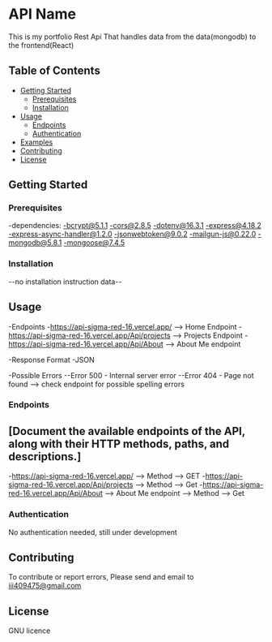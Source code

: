 # API Name

This is my portfolio Rest Api That handles data from the data(mongodb) to the frontend(React)

## Table of Contents

- [Getting Started](#getting-started)
  - [Prerequisites](#prerequisites)
  - [Installation](#installation)
- [Usage](#usage)
  - [Endpoints](#endpoints)
  - [Authentication](#authentication)
- [Examples](#examples)
- [Contributing](#contributing)
- [License](#license)

## Getting Started

### Prerequisites

-dependencies:
  -bcrypt@5.1.1
  -cors@2.8.5
  -dotenv@16.3.1
  -express@4.18.2
  -express-async-handler@1.2.0
  -jsonwebtoken@9.0.2
  -mailgun-js@0.22.0
  -mongodb@5.8.1
  -mongoose@7.4.5

### Installation

--no installation instruction data--

## Usage

-Endpoints
  -https://api-sigma-red-16.vercel.app/  --> Home Endpoint
  -https://api-sigma-red-16.vercel.app/Api/projects --> Projects Endpoint
  -https://api-sigma-red-16.vercel.app/Api/About --> About Me endpoint

  -Response Format
    -JSON

  -Possible Errors
    --Error 500 - Internal server error
    --Error 404 - Page not found --> check endpoint for possible spelling errors
  

### Endpoints

[Document the available endpoints of the API, along with their HTTP methods, paths, and descriptions.]
-
  -https://api-sigma-red-16.vercel.app/  --> Method --> GET
  -https://api-sigma-red-16.vercel.app/Api/projects --> Method --> Get
  -https://api-sigma-red-16.vercel.app/Api/About --> About Me endpoint --> Method --> Get


### Authentication

No authentication needed, still under development

## Contributing

To contribute or report errors, Please send and email to iii409475@gmail.com

## License

GNU licence
